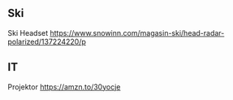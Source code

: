 ## Ski

Ski Headset
https://www.snowinn.com/magasin-ski/head-radar-polarized/137224220/p


## IT

Projektor
https://amzn.to/30yocje
